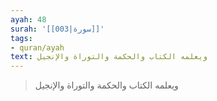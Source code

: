 ```yaml
---
ayah: 48
surah: '[[003|سورة]]'
tags:
- quran/ayah
text: ويعلمه الكتاب والحكمة والتوراة والإنجيل
---
```

> ويعلمه الكتاب والحكمة والتوراة والإنجيل
